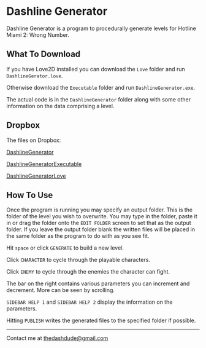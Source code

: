 # Dashline Generator
Dashline Generator is a program to procedurally generate levels for Hotline Miami 2: Wrong Number.

What To Download
---
If you have Love2D installed you can download the `Love` folder and run `DashlineGerator.love`.

Otherwise download the `Executable` folder and run `DashlineGenerator.exe`.

The actual code is in the `DashlineGenerator` folder along with some other information on the data comprising a level.

Dropbox
--
The files on Dropbox:

[DashlineGenerator](https://www.dropbox.com/s/xi7aiqunkemwatr/DashlineGenerator.zip?dl=0)

[DashlineGeneratorExecutable](https://www.dropbox.com/s/kjh6209p54bscla/DashlineGeneratorExecutable.zip?dl=0)

[DashlineGeneratorLove](https://www.dropbox.com/s/evqsscehw22e3oo/DashlineGeneratorLove.zip?dl=0)


How To Use
---
Once the program is running you may specify an output folder. This is the folder of the level you wish to overwrite. You may type in the folder, paste it in or drag the folder onto the `EDIT FOLDER` screen to set that as the output folder. If you leave the output folder blank the written files will be placed in the same folder as the program to do with as you see fit.


Hit `space` or click `GENERATE` to build a new level.

Click `CHARACTER` to cycle through the playable characters.

Click `ENEMY` to cycle through the enemies the character can fight.

The bar on the right contains various parameters you can increment and decrement. More can be seen by scrolling.

`SIDEBAR HELP 1` and `SIDEBAR HELP 2` display the information on the parameters.

Hitting `PUBLISH` writes the generated files to the specified folder if possible.


---
Contact me at thedashdude@gmail.com

